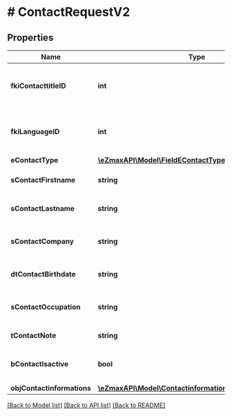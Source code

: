 # # ContactRequestV2

## Properties

Name | Type | Description | Notes
------------ | ------------- | ------------- | -------------
**fkiContacttitleID** | **int** | The unique ID of the Contacttitle.  Valid values:  |Value|Description| |-|-| |1|Ms.| |2|Mr.| |4|(Blank)| |5|Me (For Notaries)| |
**fkiLanguageID** | **int** | The unique ID of the Language.  Valid values:  |Value|Description| |-|-| |1|French| |2|English| |
**eContactType** | [**\eZmaxAPI\Model\FieldEContactType**](FieldEContactType.md) |  |
**sContactFirstname** | **string** | The First name of the contact |
**sContactLastname** | **string** | The Last name of the contact |
**sContactCompany** | **string** | The Company name of the contact | [optional]
**dtContactBirthdate** | **string** | The Birth Date of the contact | [optional]
**sContactOccupation** | **string** | The occupation of the Contact | [optional]
**tContactNote** | **string** | The note of the Contact | [optional]
**bContactIsactive** | **bool** | Whether the contact is active or not | [optional]
**objContactinformations** | [**\eZmaxAPI\Model\ContactinformationsRequestCompound**](ContactinformationsRequestCompound.md) |  |

[[Back to Model list]](../../README.md#models) [[Back to API list]](../../README.md#endpoints) [[Back to README]](../../README.md)
